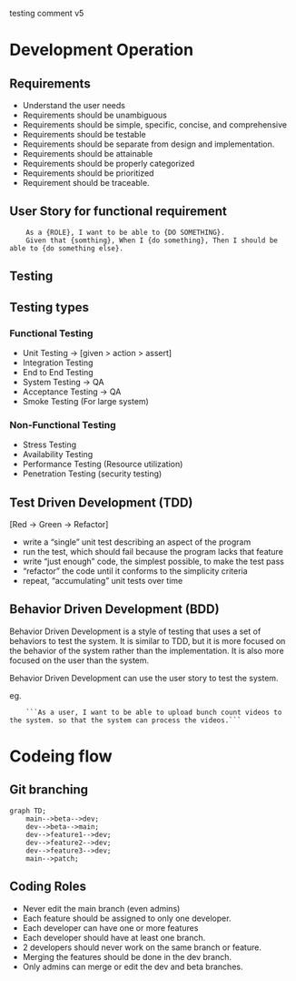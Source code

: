 testing comment v5


# Development Operation
## Requirements
- Understand the user needs
- Requirements should be unambiguous
- Requirements should be simple, specific, concise, and comprehensive
- Requirements should be testable
- Requirements should be separate from design and implementation.
- Requirements should be attainable
- Requirements should be properly categorized
- Requirements should be prioritized
- Requirement should be traceable.

## User Story for functional requirement
    
        As a {ROLE}, I want to be able to {DO SOMETHING}.
        Given that {somthing}, When I {do something}, Then I should be able to {do something else}.

## Testing


## Testing types
### Functional Testing
- Unit Testing -> [given > action > assert]
- Integration Testing
- End to End Testing
- System Testing -> QA
- Acceptance Testing -> QA
- Smoke Testing (For large system)
  
### Non-Functional Testing
- Stress Testing
- Availability Testing
- Performance Testing (Resource utilization)
- Penetration Testing (security testing)


## Test Driven Development (TDD)
[Red -> Green -> Refactor]
- write a “single” unit test describing an aspect of the program
- run the test, which should fail because the program lacks that feature
- write “just enough” code, the simplest possible, to make the test pass
- “refactor” the code until it conforms to the simplicity criteria
- repeat, “accumulating” unit tests over time

## Behavior Driven Development (BDD)
  Behavior Driven Development is a style of testing that uses a set of behaviors to test the system. It is similar to TDD, but it is more focused on the behavior of the system rather than the implementation. It is also more focused on the user than the system.

  Behavior Driven Development can use the user story to test the system. 

  eg.

        ```As a user, I want to be able to upload bunch count videos to the system. so that the system can process the videos.```

# Codeing flow

##  Git branching

```mermaid
graph TD;
    main-->beta-->dev;
    dev-->beta-->main;
    dev-->feature1-->dev;
    dev-->feature2-->dev;
    dev-->feature3-->dev;
    main-->patch;
```

## Coding Roles
- Never edit the main branch (even admins)
- Each feature should be assigned to only one developer.
- Each developer can have one or more features
- Each developer should have at least one branch.
- 2 developers should never work on the same branch or feature.
- Merging the features should be done in the dev branch.
- Only admins can merge or edit the dev and beta branches.

